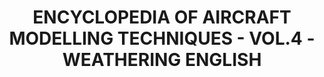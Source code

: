 ---
layout: product
title: "ENCYCLOPEDIA OF AIRCRAFT MODELLING TECHNIQUES - VOL.4 - WEATHERING ENGLISH"
price: "4400" 
desc: "Enciklopedija tom 4"
img_path: "/assets/img/A.MIG-6053.jpg"
brand: "AMMO"
available: false
special_offer: false
new: true
soon: false
cat: "090000"
subcat: "090100"
subsubcat: "090101"
sifra: "A.MIG-6053"
popular: false
---